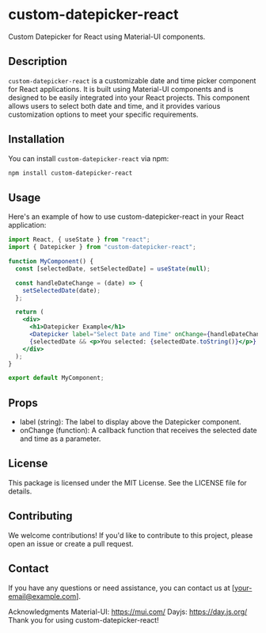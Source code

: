 # custom-datepicker-react

Custom Datepicker for React using Material-UI components.

## Description

`custom-datepicker-react` is a customizable date and time picker component for React applications. It is built using Material-UI components and is designed to be easily integrated into your React projects. This component allows users to select both date and time, and it provides various customization options to meet your specific requirements.

## Installation

You can install `custom-datepicker-react` via npm:

```bash
npm install custom-datepicker-react
```

## Usage

Here's an example of how to use custom-datepicker-react in your React application:

```jsx
import React, { useState } from "react";
import { Datepicker } from "custom-datepicker-react";

function MyComponent() {
  const [selectedDate, setSelectedDate] = useState(null);

  const handleDateChange = (date) => {
    setSelectedDate(date);
  };

  return (
    <div>
      <h1>Datepicker Example</h1>
      <Datepicker label="Select Date and Time" onChange={handleDateChange} />
      {selectedDate && <p>You selected: {selectedDate.toString()}</p>}
    </div>
  );
}

export default MyComponent;

```

## Props
- label (string): The label to display above the Datepicker component.
- onChange (function): A callback function that receives the selected date and time as a parameter.

## License
This package is licensed under the MIT License. See the LICENSE file for details.

## Contributing
We welcome contributions! If you'd like to contribute to this project, please open an issue or create a pull request.

## Contact
If you have any questions or need assistance, you can contact us at [your-email@example.com].

Acknowledgments
Material-UI: https://mui.com/
Dayjs: https://day.js.org/
Thank you for using custom-datepicker-react!
